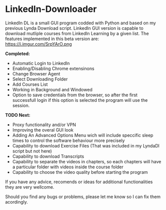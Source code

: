 # LinkedIn-Downloader
LinkedIn DL  is a small GUI program codded with Python and based on my previous Lynda Download script.
LinkedIn GUI version is capable to download mutliple courses from LinkedIn Learning by a given list. The features implemented in this beta version are:
<img>https://i.imgur.com/SrpYArO.png</img>

<b>Completed:</b>
- Automatic Login to LinkedIn
- Enabling/Disabling Chrome extensinons 
- Change Browser Agent
- Select Downloading Folder
- Add Courses List
- Working in Background and Windowed
- Option to save credentials from the browser, so after the first successfull login if this option is selected the program will use the session.

<b>TODO Next:</b>
 - Proxy functionality and/or VPN
 - Improving the overal GUI look
 - Adding An Advanced Options Menu wich will include speccific sleep times to control the software behaviour more precisely
 - Capability to download Exercise Files (That was included in my LyndaDl script but not here)
 - Capability to download Transcripts 
 - Capability to separate the videos in chapters, so each chapters will have a particular folder with videos inside the course folder
 - Capability to choose the video quality before starting the program
 
 If you have any advice, recomends or ideas for additional functionalities they are very wellcome. 
 
 Should you find any bugs or problems, please let me know so I can fix them acordingly. 
